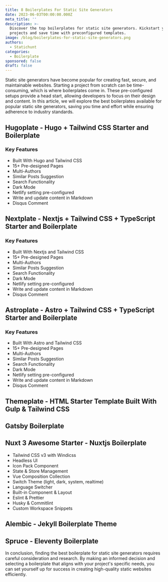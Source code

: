 ```yaml
---
title: 8 Boilerplates For Static Site Generators
date: 2023-06-03T00:00:00.000Z
meta_title: ''
description: >-
  Discover the top boilerplates for static site generators. Kickstart your
  projects and save time with preconfigured templates.
image: /blog/boilerplates-for-static-site-generators.png
authors:
  - Statichunt
categories:
  - Boilerplate
sponsored: false
draft: false
---
```

Static site generators have become popular for creating fast, secure, and maintainable websites. Starting a project from scratch can be time-consuming, which is where boilerplates come in. These pre-configured setups provide a head start, allowing developers to focus on their design and content. In this article, we will explore the best boilerplates available for popular static site generators, saving you time and effort while ensuring adherence to industry standards.

## Hugoplate - Hugo + Tailwind CSS Starter and Boilerplate

<Mockup src="/blog/hugoplate.png" alt="hugoplate hugo boilerplate" />

### Key Features

* Built With Hugo and Tailwind CSS
* 15+ Pre-designed Pages
* Multi-Authors
* Similar Posts Suggestion
* Search Functionality
* Dark Mode
* Netlify setting pre-configured
* Write and update content in Markdown
* Disqus Comment

<Download href="https://statichunt.com/themes/hugo-hugoplate" />

<Demo href="https://hugoplate.netlify.app/" />

## Nextplate - Nextjs + Tailwind CSS + TypeScript Starter and Boilerplate

<Mockup src="/blog/nextplate.png" alt="nextplate nextjs boilerplate" />

### Key Features

* Built With Nextjs and Tailwind CSS
* 15+ Pre-designed Pages
* Multi-Authors
* Similar Posts Suggestion
* Search Functionality
* Dark Mode
* Netlify setting pre-configured
* Write and update content in Markdown
* Disqus Comment

<Download href="https://statichunt.com/themes/nextjs-nextplate" />

<Demo href="https://nextplate.netlify.app/" />

## Astroplate - Astro + Tailwind CSS + TypeScript Starter and Boilerplate

<Mockup src="/blog/astroplate.png" alt="astro boilerplate" />

### Key Features

* Built With Astro and Tailwind CSS
* 15+ Pre-designed Pages
* Multi-Authors
* Similar Posts Suggestion
* Search Functionality
* Dark Mode
* Netlify setting pre-configured
* Write and update content in Markdown
* Disqus Comment

<Download href="https://statichunt.com/themes/astro-astroplate" />

<Demo href="https://astroplate.netlify.app/" />

## Themeplate - HTML Starter Template Built With Gulp & Tailwind CSS

<Mockup src="/blog/themeplate.png" alt="themeplate gulp boilerplate" />

<Download href="https://github.com/zeon-studio/themeplate" />

<Demo href="https://themeplate.netlify.app/" />

## Gatsby Boilerplate

<Mockup src="/blog/gatsby-boilerplate.png" alt="gatsby Boilerplate" />

<Download href="https://github.com/diegonvs/gatsby-boilerplate" />

<Demo href="https://gatsbyboilerplate.netlify.app/" />

## Nuxt 3 Awesome Starter - Nuxtjs Boilerplate

<Mockup src="/blog/awesome-starter.png" alt="nuxtjs Boilerplate" />

* Tailwind CSS v3 with Windicss
* Headless UI
* Icon Pack Component
* State & Store Management
* Vue Composition Collection
* Switch Theme (light, dark, system, realtime)
* Language Switcher
* Built-in Component & Layout
* Eslint & Prettier
* Husky & Commitlint
* Custom Workspace Snippets

<Download href="https://github.com/viandwi24/nuxt3-awesome-starter" />

<Demo href="https://nuxt3-awesome-starter.vercel.app/" />

## Alembic - Jekyll Boilerplate Theme

<Mockup src="/blog/alembic.png" alt="alembic jekyll Boilerplate" />

<Download href="https://github.com/daviddarnes/alembic" />

<Demo href="https://alembic.darn.es/" />

## Spruce - Eleventy Boilerplate

<Mockup src="/blog/spruce.png" alt="spruce eleventy Boilerplate" />

<Download href="https://github.com/conedevelopment/sprucecss-eleventy-starter" />

<Demo href="https://eleventy-starter.sprucecss.com/" />

In conclusion, finding the best boilerplate for static site generators requires careful consideration and research. By making an informed decision and selecting a boilerplate that aligns with your project's specific needs, you can set yourself up for success in creating high-quality static websites efficiently.
